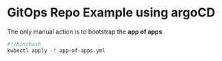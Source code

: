 # GitOps Repo Example using argoCD

The only manual action is to bootstrap the  **app of apps**

```bash
#!/bin/bash
kubectl apply -f app-of-apps.yml
```
